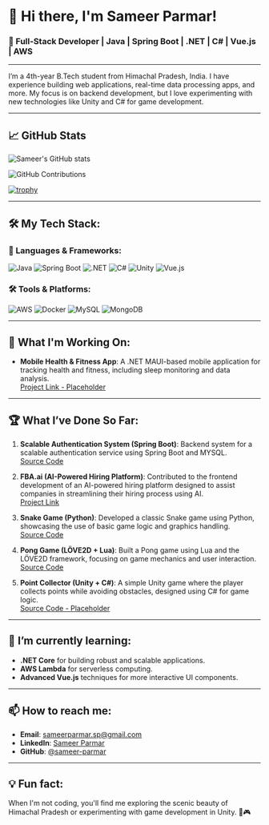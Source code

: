 # 👋 Hi there, I'm Sameer Parmar!

### 🚀 Full-Stack Developer | Java | Spring Boot | .NET | C# | Vue.js | AWS

---

I’m a 4th-year B.Tech student from Himachal Pradesh, India. I have experience building web applications, real-time data processing apps, and more. My focus is on backend development, but I love experimenting with new technologies like Unity and C# for game development.

---

## 📈 GitHub Stats

![Sameer's GitHub stats](https://github-readme-stats.vercel.app/api?username=sameer-parmar&show_icons=true&theme=radical&count_private=true&hide=stars)

![GitHub Contributions](https://github-readme-streak-stats.herokuapp.com/?user=sameer-parmar&theme=radical)

[![trophy](https://github-profile-trophy.vercel.app/?username=sameer-parmar&theme=radical&no-bg=true&no-frame=true&column=7&rank=-C)](https://github.com/ryo-ma/github-profile-trophy)

---

## 🛠️ My Tech Stack:

### 🔧 Languages & Frameworks:
![Java](https://img.shields.io/badge/Java-ED8B00?style=for-the-badge&logo=java&logoColor=white)
![Spring Boot](https://img.shields.io/badge/Spring%20Boot-6DB33F?style=for-the-badge&logo=spring&logoColor=white)
![.NET](https://img.shields.io/badge/.NET-512BD4?style=for-the-badge&logo=dotnet&logoColor=white)
![C#](https://img.shields.io/badge/C%23-239120?style=for-the-badge&logo=c-sharp&logoColor=white)
![Unity](https://img.shields.io/badge/Unity-100000?style=for-the-badge&logo=unity&logoColor=white)
![Vue.js](https://img.shields.io/badge/Vue.js-35495E?style=for-the-badge&logo=vue.js&logoColor=4FC08D)

### 🛠️ Tools & Platforms:
![AWS](https://img.shields.io/badge/Amazon_AWS-232F3E?style=for-the-badge&logo=amazon-aws&logoColor=white)
![Docker](https://img.shields.io/badge/Docker-2496ED?style=for-the-badge&logo=docker&logoColor=white)
![MySQL](https://img.shields.io/badge/MySQL-4479A1?style=for-the-badge&logo=mysql&logoColor=white)
![MongoDB](https://img.shields.io/badge/MongoDB-4EA94B?style=for-the-badge&logo=mongodb&logoColor=white)

---

## 🚀 What I'm Working On:
- **Mobile Health & Fitness App**: A .NET MAUI-based mobile application for tracking health and fitness, including sleep monitoring and data analysis.  
  [Project Link - Placeholder](#)

---

## 🏆 What I’ve Done So Far:
1. **Scalable Authentication System (Spring Boot)**: Backend system for a scalable authentication service using Spring Boot and MYSQL.  
   [Source Code](#)

2. **FBA.ai (AI-Powered Hiring Platform)**: Contributed to the frontend development of an AI-powered hiring platform designed to assist companies in streamlining their hiring process using AI.  
   [Project Link](http://fba.ai/)

3. **Snake Game (Python)**: Developed a classic Snake game using Python, showcasing the use of basic game logic and graphics handling.  
   [Source Code](#)

4. **Pong Game (LÖVE2D + Lua)**: Built a Pong game using Lua and the LÖVE2D framework, focusing on game mechanics and user interaction.  
   [Source Code](#)

5. **Point Collector (Unity + C#)**: A simple Unity game where the player collects points while avoiding obstacles, designed using C# for game logic.  
   [Source Code - Placeholder](#)

---

## 🌱 I’m currently learning:
- **.NET Core** for building robust and scalable applications.
- **AWS Lambda** for serverless computing.
- **Advanced Vue.js** techniques for more interactive UI components.

---

## 📫 How to reach me:
- **Email**: sameerparmar.sp@gmail.com
- **LinkedIn**: [Sameer Parmar](https://www.linkedin.com/in/sameerparmarr/)
- **GitHub**: [@sameer-parmar](https://github.com/sameer-parmar)

---

## 💡 Fun fact:
When I'm not coding, you'll find me exploring the scenic beauty of Himachal Pradesh or experimenting with game development in Unity. 🌄🎮
